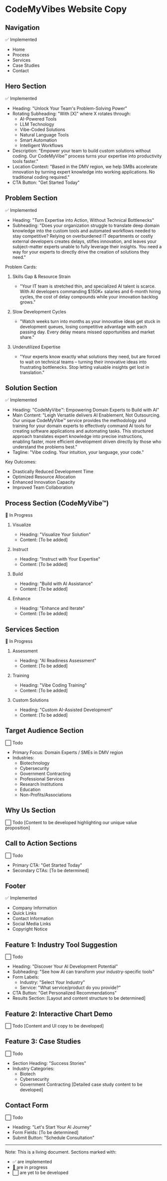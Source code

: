 # CodeMyVibes Website Copy

## Navigation
✅ Implemented
- Home
- Process
- Services
- Case Studies
- Contact

## Hero Section
✅ Implemented
- Heading: "Unlock Your Team's Problem-Solving Power"
- Rotating Subheading: "With [X]" where X rotates through:
  - AI-Powered Tools
  - LLM Technology
  - Vibe-Coded Solutions
  - Natural Language Tools
  - Smart Automation
  - Intelligent Workflows
- Description: "Empower your team to build custom solutions without coding. Our CodeMyVibe™ process turns your expertise into productivity tools faster."
- Location Context: "Based in the DMV region, we help SMBs accelerate innovation by turning expert knowledge into working applications. No traditional coding required."
- CTA Button: "Get Started Today"

## Problem Section
✅ Implemented
- Heading: "Turn Expertise into Action, Without Technical Bottlenecks"
- Subheading: "Does your organization struggle to translate deep domain knowledge into the custom tools and automated workflows needed to stay competitive? Relying on overburdened IT departments or costly external developers creates delays, stifles innovation, and leaves your subject-matter experts unable to fully leverage their insights. You need a way for your experts to directly drive the creation of solutions they need."

Problem Cards:
1. Skills Gap & Resource Strain
   - "Your IT team is stretched thin, and specialized AI talent is scarce. With AI developers commanding $150K+ salaries and 6-month hiring cycles, the cost of delay compounds while your innovation backlog grows."

2. Slow Development Cycles
   - "Watch weeks turn into months as your innovative ideas get stuck in development queues, losing competitive advantage with each passing day. Every delay means missed opportunities and market share."

3. Underutilized Expertise
   - "Your experts know exactly what solutions they need, but are forced to wait on technical teams – turning their innovative ideas into frustrating bottlenecks. Stop letting valuable insights get lost in translation."

## Solution Section
✅ Implemented
- Heading: "CodeMyVibe™: Empowering Domain Experts to Build with AI"
- Main Content: "Leigh Versatile delivers AI Enablement, Not Outsourcing. Our unique CodeMyVibe™ service provides the methodology and training for your domain experts to effectively command AI tools for creating software applications and automating tasks. This structured approach translates expert knowledge into precise instructions, enabling faster, more efficient development driven directly by those who understand the problems best."
- Tagline: "Vibe coding. Your intuition, your language, your code."

Key Outcomes:
- Drastically Reduced Development Time
- Optimized Resource Allocation
- Enhanced Innovation Capacity
- Improved Team Collaboration

## Process Section (CodeMyVibe™)
🔄 In Progress
1. Visualize
   - Heading: "Visualize Your Solution"
   - Content: [To be added]

2. Instruct
   - Heading: "Instruct with Your Expertise"
   - Content: [To be added]

3. Build
   - Heading: "Build with AI Assistance"
   - Content: [To be added]

4. Enhance
   - Heading: "Enhance and Iterate"
   - Content: [To be added]

## Services Section
🔄 In Progress
1. Assessment
   - Heading: "AI Readiness Assessment"
   - Content: [To be added]

2. Training
   - Heading: "Vibe Coding Training"
   - Content: [To be added]

3. Custom Solutions
   - Heading: "Custom AI-Assisted Development"
   - Content: [To be added]

## Target Audience Section
⬜ Todo
- Primary Focus: Domain Experts / SMEs in DMV region
- Industries: 
  - Biotechnology
  - Cybersecurity
  - Government Contracting
  - Professional Services
  - Research Institutions
  - Education
  - Non-Profits/Associations

## Why Us Section
⬜ Todo
[Content to be developed highlighting our unique value proposition]

## Call to Action Sections
⬜ Todo
- Primary CTA: "Get Started Today"
- Secondary CTAs: [To be determined]

## Footer
✅ Implemented
- Company Information
- Quick Links
- Contact Information
- Social Media Links
- Copyright Notice

## Feature 1: Industry Tool Suggestion
⬜ Todo
- Heading: "Discover Your AI Development Potential"
- Subheading: "See how AI can transform your industry-specific tools"
- Form Labels:
  - Industry: "Select Your Industry"
  - Service: "What service/product do you provide?"
- CTA Button: "Get Personalized Recommendations"
- Results Section: [Layout and content structure to be determined]

## Feature 2: Interactive Chart Demo
⬜ Todo
[Content and UI copy to be developed]

## Feature 3: Case Studies
⬜ Todo
- Section Heading: "Success Stories"
- Industry Categories:
  - Biotech
  - Cybersecurity
  - Government Contracting
[Detailed case study content to be developed]

## Contact Form
⬜ Todo
- Heading: "Let's Start Your AI Journey"
- Form Fields: [To be determined]
- Submit Button: "Schedule Consultation"

---
Note: This is a living document. Sections marked with:
- ✅ are implemented
- 🔄 are in progress
- ⬜ are yet to be developed 